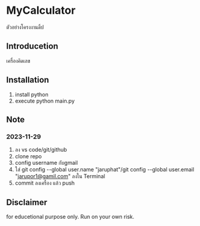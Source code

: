 # MyCalculator
ตัวอย่างโครงงานดิ้ป
## Introducetion
เครื่องคิดเลข
## Installation
1. install python
2. execute python main.py
## Note
### 2023-11-29
1. ลง vs code/git/github
2. clone repo
3. config username กับgmail
4. ใส่ git config --global user.name "jaruphat"/git config --global user.email "jarupor1@gamil.com" ลงใน Terminal
5. commit ลงเครื่อง แล้ว push
## Disclaimer
for educetional purpose only. Run on your own risk.